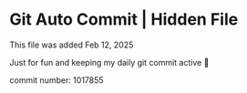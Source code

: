 # Git Auto Commit | Hidden File

This file was added Feb 12, 2025

Just for fun and keeping my daily git commit active 🤪

commit number: 1017855
